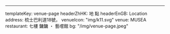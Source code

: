 ---
templateKey: venue-page
headerZhHK: 地 點
headerEnGB: Location
address: 梳士巴利道18號，
venueIcon: "img/k11.svg"
venue: MUSEA
restaurant: 七樓 鏞鏞 ・ 藝嚐館
bg: "/img/venue-page.jpeg"
